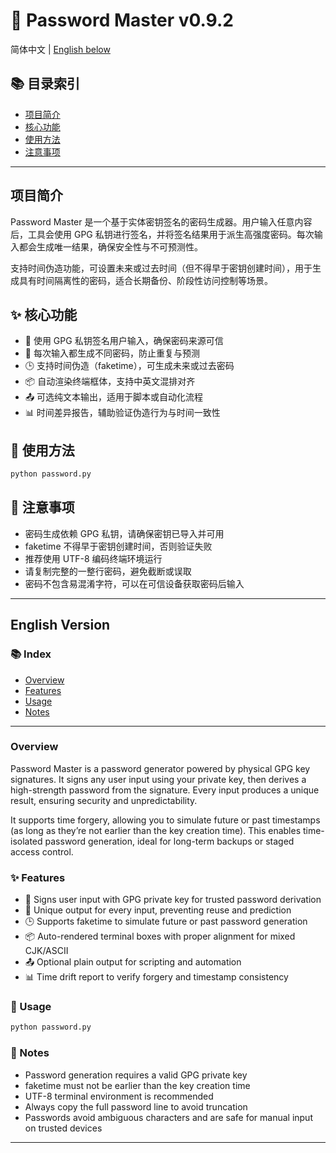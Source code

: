 # 🔐 Password Master v0.9.2

简体中文 | [English below](#english-version)

## 📚 目录索引

- [项目简介](#项目简介)
- [核心功能](#核心功能)
- [使用方法](#使用方法)
- [注意事项](#注意事项)

---

## 项目简介

Password Master 是一个基于实体密钥签名的密码生成器。用户输入任意内容后，工具会使用 GPG 私钥进行签名，并将签名结果用于派生高强度密码。每次输入都会生成唯一结果，确保安全性与不可预测性。

支持时间伪造功能，可设置未来或过去时间（但不得早于密钥创建时间），用于生成具有时间隔离性的密码，适合长期备份、阶段性访问控制等场景。

## ✨ 核心功能

- 🔑 使用 GPG 私钥签名用户输入，确保密码来源可信  
- 🧠 每次输入都生成不同密码，防止重复与预测  
- 🕒 支持时间伪造（faketime），可生成未来或过去密码  
- 📦 自动渲染终端框体，支持中英文混排对齐  
- 📤 可选纯文本输出，适用于脚本或自动化流程  
- 📊 时间差异报告，辅助验证伪造行为与时间一致性  

## 🚀 使用方法

```bash
python password.py
```

## 📌 注意事项

- 密码生成依赖 GPG 私钥，请确保密钥已导入并可用  
- faketime 不得早于密钥创建时间，否则验证失败  
- 推荐使用 UTF-8 编码终端环境运行  
- 请复制完整的一整行密码，避免截断或误取  
- 密码不包含易混淆字符，可以在可信设备获取密码后输入  

---

## English Version

### 📚 Index

- [Overview](#overview)
- [Features](#features)
- [Usage](#usage)
- [Notes](#notes)

---

### Overview

Password Master is a password generator powered by physical GPG key signatures. It signs any user input using your private key, then derives a high-strength password from the signature. Every input produces a unique result, ensuring security and unpredictability.

It supports time forgery, allowing you to simulate future or past timestamps (as long as they’re not earlier than the key creation time). This enables time-isolated password generation, ideal for long-term backups or staged access control.

### ✨ Features

- 🔑 Signs user input with GPG private key for trusted password derivation  
- 🧠 Unique output for every input, preventing reuse and prediction  
- 🕒 Supports faketime to simulate future or past password generation  
- 📦 Auto-rendered terminal boxes with proper alignment for mixed CJK/ASCII  
- 📤 Optional plain output for scripting and automation  
- 📊 Time drift report to verify forgery and timestamp consistency  

### 🚀 Usage

```bash
python password.py
```

### 📌 Notes

- Password generation requires a valid GPG private key  
- faketime must not be earlier than the key creation time  
- UTF-8 terminal environment is recommended  
- Always copy the full password line to avoid truncation  
- Passwords avoid ambiguous characters and are safe for manual input on trusted devices  

---